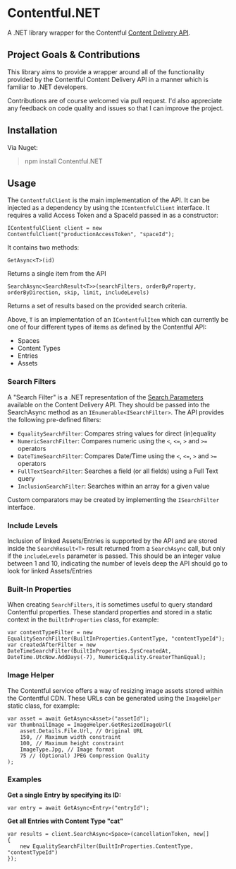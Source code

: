 # Contentful.NET

A .NET library wrapper for the Contentful [Content Delivery API](https://www.contentful.com/developers/documentation/content-delivery-api/).

## Project Goals & Contributions

This library aims to provide a wrapper around all of the functionality provided by the Contentful Content Delivery API in a manner which is familiar to .NET developers.

Contributions are of course welcomed via pull request. I'd also appreciate any feedback on code quality and issues so that I can improve the project.

## Installation

Via Nuget:
> npm install Contentful.NET

## Usage

The `ContentfulClient` is the main implementation of the API. It can be injected as a dependency by using the `IContentfulClient` interface. It requires a valid Access Token and a SpaceId passed in as a constructor:

    IContentfulClient client = new ContentfulClient("productionAccessToken", "spaceId");

It contains two methods:

    GetAsync<T>(id)

Returns a single item from the API
    
    SearchAsync<SearchResult<T>>(searchFilters, orderByProperty, orderByDirection, skip, limit, includeLevels)
    
Returns a set of results based on the provided search criteria.

Above, `T` is an implementation of an `IContentfulItem` which can currently be one of four different types of items as defined by the Contentful API: 

- Spaces
- Content Types
- Entries
- Assets

### Search Filters

A "Search Filter" is a .NET representation of the [Search Parameters](https://www.contentful.com/developers/documentation/content-delivery-api/#search) available on the Content Delivery API. They should be passed
into the SearchAsync method as an `IEnumerable<ISearchFilter>`. The API provides the following pre-defined filters:

- `EqualitySearchFilter`: Compares string values for direct (in)equality
- `NumericSearchFilter`: Compares numeric using the `<`, `<=`, `>` and `>=` operators
- `DateTimeSearchFilter`: Compares Date/Time using the `<`, `<=`, `>` and `>=` operators
- `FullTextSearchFilter`: Searches a field (or all fields) using a Full Text query
- `InclusionSearchFilter`: Searches within an array for a given value

Custom comparators may be created by implementing the `ISearchFilter` interface.

### Include Levels

Inclusion of linked Assets/Entries is supported by the API and are stored inside the `SearchResult<T>` result returned from a `SearchAsync` call, but only if the `includeLevels` parameter is passed. This should be an
integer value between 1 and 10, indicating the number of levels deep the API should go to look for linked Assets/Entries

### Built-In Properties

When creating `SearchFilters`, it is sometimes useful to query standard Contentful properties. These standard properties and stored in a static context in the `BuiltInProperties` class, for example:

    var contentTypeFilter = new EqualitySearchFilter(BuiltInProperties.ContentType, "contentTypeId");
	var createdAfterFilter = new DateTimeSearchFilter(BuiltInProperties.SysCreatedAt, DateTime.UtcNow.AddDays(-7), NumericEquality.GreaterThanEqual);
	
### Image Helper

The Contentful service offers a way of resizing image assets stored within the Contentful CDN. These URLs can be generated using the `ImageHelper` static class, for example:

	var asset = await GetAsync<Asset>("assetId");
	var thumbnailImage = ImageHelper.GetResizedImageUrl(
	    asset.Details.File.Url, // Original URL
	    150, // Maximum width constraint
		100, // Maximum height constraint
		ImageType.Jpg, // Image format
		75 // (Optional) JPEG Compression Quality
    );

### Examples

**Get a single Entry by specifying its ID:**

    var entry = await GetAsync<Entry>("entryId");

**Get all Entries with Content Type "cat"**

    var results = client.SearchAsync<Space>(cancellationToken, new[]
    {
        new EqualitySearchFilter(BuiltInProperties.ContentType, "contentTypeId")
    });
